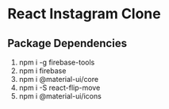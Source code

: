 # React Instagram Clone

## Package Dependencies

1. npm i -g firebase-tools
2. npm i firebase
3. npm i @material-ui/core
4. npm i -S react-flip-move
5. npm i @material-ui/icons
